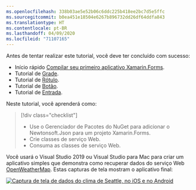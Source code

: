 ```yaml
---
ms.openlocfilehash: 338b03ae5e52b06c6ddc225b418ee2bc7d5e5ffc
ms.sourcegitcommit: b0ea451e18504e6267b896732dd26df64ddfa843
ms.translationtype: HT
ms.contentlocale: pt-BR
ms.lasthandoff: 04/09/2020
ms.locfileid: "71107165"
---
```

Antes de tentar realizar este tutorial, você deve ter concluído com sucesso:

- Início rápido [Compilar seu primeiro aplicativo Xamarin.Forms](~/get-started/first-app/index.md).
- Tutorial de [Grade](~/get-started/tutorials/grid/index.yml).
- Tutorial de [Rótulo](~/get-started/tutorials/label/index.yml).
- Tutorial de [Botão](~/get-started/tutorials/button/index.yml).
- Tutorial de [Entrada](~/get-started/tutorials/entry/index.yml).

Neste tutorial, você aprenderá como:

> [!div class="checklist"]
>
> - Use o Gerenciador de Pacotes do NuGet para adicionar o Newtonsoft.Json para um projeto Xamarin.Forms.
> - Crie classes de serviço Web.
> - Consuma as classes de serviço Web.

Você usará o Visual Studio 2019 ou Visual Studio para Mac para criar um aplicativo simples que demonstra como recuperar dados do serviço Web [OpenWeatherMap](https://openweathermap.org/). Estas capturas de tela mostram o aplicativo final:

[![Captura de tela de dados do clima de Seattle, no iOS e no Android](../images/consume-web-service.png "Dados do clima de Seattle")](../images/consume-web-service-large.png#lightbox "Dados do clima de Seattle")
